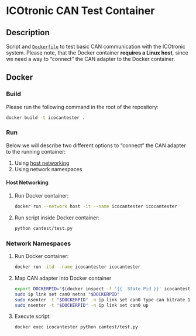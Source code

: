 # ICOtronic CAN Test Container

## Description

Script and [`Dockerfile`](Dockerfile) to test basic CAN communication with the ICOtronic system. Please note, that the Docker container **requires a Linux host**, since we need a way to “connect” the CAN adapter to the Docker container.

## Docker

### Build

Please run the following command in the root of the repository:

```sh
docker build -t icocantester .
```

### Run

Below we will describe two different options to “connect” the CAN adapter to the running container:

1. Using [host networking](https://docs.docker.com/network/host/)
2. Using network namespaces

#### Host Networking

1. Run Docker container:

   ```sh
   docker run --network host -it --name icocantester icocantester
   ```

2. Run script inside Docker container:

   ```sh
   python cantest/test.py
   ```

### Network Namespaces

1. Run Docker container:

   ```sh
   docker run -itd --name icocantester icocantester
   ```

2. Map CAN adapter into Docker container

   ```sh
   export DOCKERPID="$(docker inspect -f '{{ .State.Pid }}' icocantester)"
   sudo ip link set can0 netns "$DOCKERPID"
   sudo nsenter -t "$DOCKERPID" -n ip link set can0 type can bitrate 1000000
   sudo nsenter -t "$DOCKERPID" -n ip link set can0 up
   ```

3. Execute script:

   ```
   docker exec icocantester python cantest/test.py
   ```
